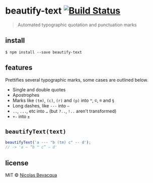 # beautify-text [![Build Status](https://travis-ci.org/bevacqua/beautify-text.svg?branch=master)](https://travis-ci.org/bevacqua/beautify-text)

> Automated typographic quotation and punctuation marks

## install

```
$ npm install --save beautify-text
```

## features

Prettifies several typographic marks, some cases are outlined below.

- Single and double quotes
- Apostrophes
- Marks like `(tm)`, `(c)`, `(r)` and `(p)` into `™`, `©`, `®` and `§`
- Long dashes, like `---` into `—`
- `..`, `...`, etc into `…` (but `?..`, `!..` aren't transformed)
- `+-` into `±`

## `beautifyText(text)`

```js
beautifyText('a --- "b (tm) c" -- d');
// -> 'a — “b ™ c” – d'
```

## license

MIT © [Nicolas Bevacqua](https://ponyfoo.com)

